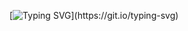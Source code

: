 [![Typing SVG](https://readme-typing-svg.demolab.com/?lines=Get+a+life...)](https://git.io/typing-svg)
